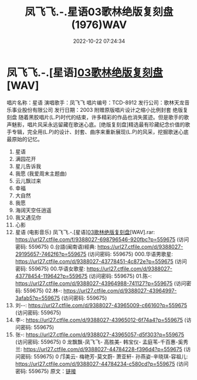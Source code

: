 ﻿---
title: 凤飞飞.-.星语03歌林绝版复刻盘(1976)WAV
date: 2022-10-22 07:24:34
categories: WAV车载音乐、镜像
tags: 华语中文
---
# 凤飞飞.-.[星语][03歌林绝版复刻盘](1976)[WAV]

唱片名称：星语
演唱歌手：凤飞飞
唱片编号：TCD-8912
发行公司：歌林天龙音乐事业股份有限公司
发行日期：2003
附赠原版唱片设计之缩小比例封套
绝版复刻盘
随着黑胶唱片(L.P)时代的结束，许多精彩的作品也消失匿迹。但是歌手的歌声魅影，唱片风采永远留藏在歌迷心底。[绝版复刻盘]精选最有珍藏纪念价值的歌手专辑，完全用(L.P)的设计、封套、曲序来重新展现(L.P)的风采，挖掘歌迷心底最原始的记忆。
01. 星语
02. 满园花开
03. 星儿告诉我
04. 我愿 (我爱周末主题曲)
05. 云儿飘过来
06. 幸福
07. 大自然
08. 我愿
09. 海阔天空任逍遥
10. 我又遇见你
11. 心影
12. 星语 (电影音乐)
凤飞飞.-.[星语][03歌林绝版复刻盘](1976)[WAV].rar: https://url27.ctfile.com/f/9388027-698796546-920fbc?p=559675
(访问密码: 559675)
0.台語(闽南语)經典: https://url27.ctfile.com/d/9388027-29195657-7462f6?p=559675
(访问密码: 559675)
000.华语男歌星: https://url27.ctfile.com/d/9388027-43778451-4c872e?p=559675
(访问密码: 559675)
00.华语女歌星: https://url27.ctfile.com/d/9388027-43778454-119642?p=559675
(访问密码: 559675)
01.陈-: https://url27.ctfile.com/d/9388027-43964988-741127?p=559675
(访问密码: 559675)
02.林-: https://url27.ctfile.com/d/9388027-43964997-3afab5?p=559675
(访问密码: 559675)
04. 刘--: https://url27.ctfile.com/d/9388027-43965009-c66160?p=559675
(访问密码: 559675)
05. 李-: https://url27.ctfile.com/d/9388027-43965012-6f74a4?p=559675
(访问密码: 559675)
03. 张-: https://url27.ctfile.com/d/9388027-43965057-d5f303?p=559675
(访问密码: 559675)
0 龙飘飘-凤飞飞- 高胜美- 韩宝仪- 孟庭苇-千百惠-奚秀兰: https://url27.ctfile.com/d/9388027-44784228-f396d4?p=559675
(访问密码: 559675)
0 邝美云- 梅艳芳-莫文蔚- 萧亚轩- 孙燕姿-辛晓琪-容祖儿: https://url27.ctfile.com/d/9388027-44784234-c580cd?p=559675
(访问密码: 559675)
原文：[链接](https://blog.sina.com.cn/s/blog_1647c7e7601030zyz.html)
